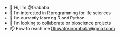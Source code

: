 - 👋 Hi, I’m @Orababa
- 👀 I’m interested in R programming for life sciences 
- 🌱 I’m currently learning R and Python
- 💞️ I’m looking to collaborate on bioscience projects
- 📫 How to reach me Oluwatosinorababa@gmail.com

<!---
Orababa/Orababa is a ✨ special ✨ repository because its `README.md` (this file) appears on your GitHub profile.
You can click the Preview link to take a look at your changes.
--->
